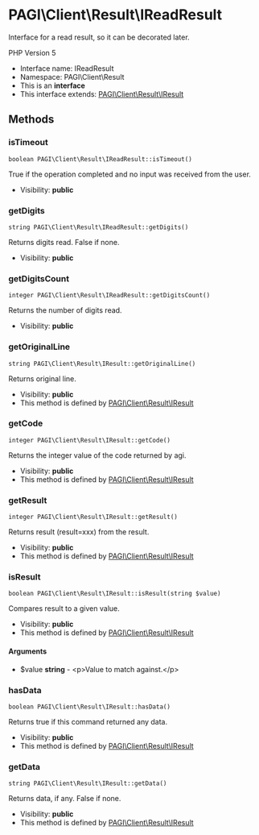 PAGI\Client\Result\IReadResult
===============

Interface for a read result, so it can be decorated later.

PHP Version 5


* Interface name: IReadResult
* Namespace: PAGI\Client\Result
* This is an **interface**
* This interface extends: [PAGI\Client\Result\IResult](PAGI-Client-Result-IResult.md)





Methods
-------


### isTimeout

    boolean PAGI\Client\Result\IReadResult::isTimeout()

True if the operation completed and no input was received from the user.



* Visibility: **public**




### getDigits

    string PAGI\Client\Result\IReadResult::getDigits()

Returns digits read. False if none.



* Visibility: **public**




### getDigitsCount

    integer PAGI\Client\Result\IReadResult::getDigitsCount()

Returns the number of digits read.



* Visibility: **public**




### getOriginalLine

    string PAGI\Client\Result\IResult::getOriginalLine()

Returns original line.



* Visibility: **public**
* This method is defined by [PAGI\Client\Result\IResult](PAGI-Client-Result-IResult.md)




### getCode

    integer PAGI\Client\Result\IResult::getCode()

Returns the integer value of the code returned by agi.



* Visibility: **public**
* This method is defined by [PAGI\Client\Result\IResult](PAGI-Client-Result-IResult.md)




### getResult

    integer PAGI\Client\Result\IResult::getResult()

Returns result (result=xxx) from the result.



* Visibility: **public**
* This method is defined by [PAGI\Client\Result\IResult](PAGI-Client-Result-IResult.md)




### isResult

    boolean PAGI\Client\Result\IResult::isResult(string $value)

Compares result to a given value.



* Visibility: **public**
* This method is defined by [PAGI\Client\Result\IResult](PAGI-Client-Result-IResult.md)


#### Arguments
* $value **string** - &lt;p&gt;Value to match against.&lt;/p&gt;



### hasData

    boolean PAGI\Client\Result\IResult::hasData()

Returns true if this command returned any data.



* Visibility: **public**
* This method is defined by [PAGI\Client\Result\IResult](PAGI-Client-Result-IResult.md)




### getData

    string PAGI\Client\Result\IResult::getData()

Returns data, if any. False if none.



* Visibility: **public**
* This method is defined by [PAGI\Client\Result\IResult](PAGI-Client-Result-IResult.md)



